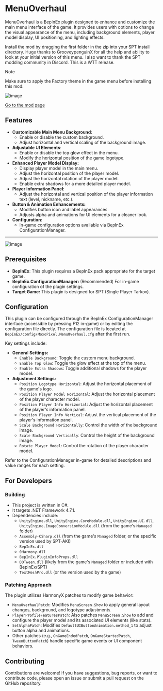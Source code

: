 # MenuOverhaul

MenuOverhaul is a BepInEx plugin designed to enhance and customize the main menu interface of the game. It provides users with options to change the visual appearance of the menu, including background elements, player model display, UI positioning, and lighting effects. 

Install the mod by dragging the first folder in the zip into your SPT install directory. Huge thanks to GrooveypenguinX for all the help and ability to look at your initial version of this menu. I also want to thank the SPT modding community in Discord. This is a WTT release.

> [!NOTE]
> Make sure to apply the Factory theme in the game menu before installing this mod.

![image](https://i.imgur.com/UVo352O.jpeg)

[Go to the mod page](https://hub.sp-tarkov.com/files/file/2412-wtt-menu-overhaul)

## Features

*   **Customizable Main Menu Background:**
    *   Enable or disable the custom background.
    *   Adjust horizontal and vertical scaling of the background image.
*   **Adjustable UI Elements:**
    *   Enable or disable the top glow effect in the menu.
    *   Modify the horizontal position of the game logotype.
*   **Enhanced Player Model Display:**
    *   Display player model in the main menu.
    *   Adjust the horizontal position of the player model.
    *   Adjust the horizontal rotation of the player model.
    *   Enable extra shadows for a more detailed player model.
*   **Player Information Panel:**
    *   Adjust the horizontal and vertical position of the player information text (level, nickname, etc.).
*   **Button & Animation Enhancements:**
    *   Modifies button icon and label appearances.
    *   Adjusts alpha and animations for UI elements for a cleaner look.
*   **Configuration:**
    *   In-game configuration options available via BepInEx ConfigurationManager.

---

![image](https://i.imgur.com/xqYOGB5.jpeg)

## Prerequisites

*   **BepInEx:** This plugin requires a BepInEx pack appropriate for the target game.
*   **BepInEx.ConfigurationManager:** (Recommended) For in-game configuration of the plugin settings.
*   **Target Game:** This plugin is designed for SPT (Single Player Tarkov).

## Configuration

This plugin can be configured through the BepInEx ConfigurationManager interface (accessible by pressing F12 in-game) or by editing the configuration file directly. The configuration file is located at `BepInEx/config/MoxoPixel.MenuOverhaul.cfg` after the first run.

Key settings include:

*   **General Settings:**
    *   `Enable Background`: Toggle the custom menu background.
    *   `Enable Top Glow`: Toggle the glow effect at the top of the menu.
    *   `Enable Extra Shadows`: Toggle additional shadows for the player model.
*   **Adjustment Settings:**
    *   `Position Logotype Horizontal`: Adjust the horizontal placement of the game's logo.
    *   `Position Player Model Horizontal`: Adjust the horizontal placement of the player character model.
    *   `Position Player Info Horizontal`: Adjust the horizontal placement of the player's information panel.
    *   `Position Player Info Vertical`: Adjust the vertical placement of the player's information panel.
    *   `Scale Background Horizontally`: Control the width of the background image.
    *   `Scale Background Vertically`: Control the height of the background image.
    *   `Rotate Player Model`: Control the rotation of the player character model.

Refer to the ConfigurationManager in-game for detailed descriptions and value ranges for each setting.

## For Developers

### Building

*   This project is written in C#.
*   It targets .NET Framework 4.7.1.
*   Dependencies include:
    *   `UnityEngine.dll`, `UnityEngine.CoreModule.dll`, `UnityEngine.UI.dll`, `UnityEngine.ImageConversionModule.dll` (from the game's `Managed` folder)
    *   `Assembly-CSharp.dll` (from the game's `Managed` folder, or the specific version used by SPT-AKI)
    *   `BepInEx.dll`
    *   `0Harmony.dll`
    *   `BepInEx.PluginInfoProps.dll`
    *   `DOTween.dll` (likely from the game's `Managed` folder or included with BepInEx/SPT)
    *   `TextMeshPro.dll` (or the version used by the game)

### Patching Approach

The plugin utilizes HarmonyX patches to modify game behavior:
*   `MenuOverhaulPatch`: Modifies `MenuScreen.Show` to apply general layout changes, background, and logotype adjustments.
*   `PlayerProfileFeaturesPatch`: Also patches `MenuScreen.Show` to add and configure the player model and its associated UI elements (like stats).
*   `SetAlphaPatch`: Modifies `DefaultUIButtonAnimation.method_1` to adjust button alpha and animations.
*   Other patches (e.g., `OnGameEndedPatch`, `OnGameStartedPatch`, `TweenButtonPatch`) handle specific game events or UI component behaviors.

## Contributing

Contributions are welcome! If you have suggestions, bug reports, or want to contribute code, please open an issue or submit a pull request on the GitHub repository.
